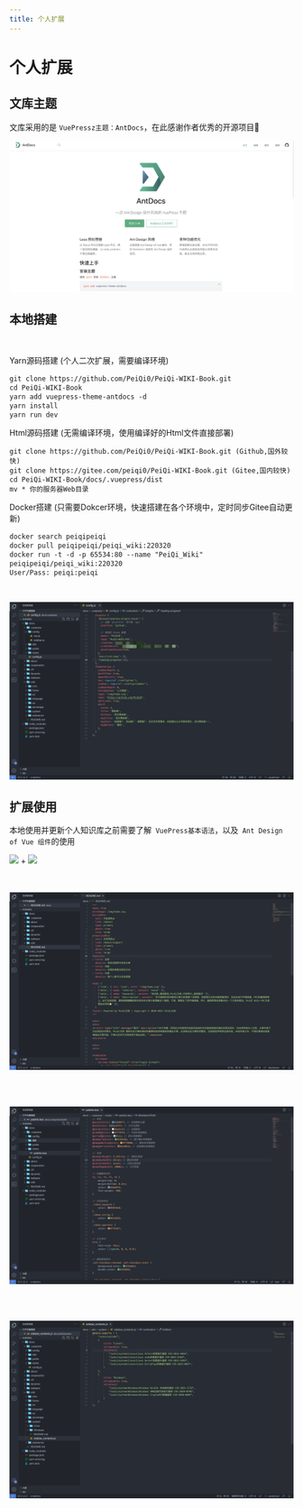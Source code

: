 ```yaml
---
title: 个人扩展
---
```


# 个人扩展

## 文库主题

文库采用的是 `VuePressz主题：AntDocs`，在此感谢作者优秀的开源项目🌟

![image-20220312115845201](../.vuepress/public/img/image-20220312115845201.png)

## 本地搭建

<a-alert type="success" message="文库支持多种快捷的方式在本地搭建随时查阅文库，项目图片均为本地化，推荐Docker或内网搭建，不推荐公网服务器部署" description="" showIcon>
</a-alert>
<br/>

<a-checkbox checked>Yarn源码搭建 (个人二次扩展，需要编译环境)</a-checkbox></br>

```shell
git clone https://github.com/PeiQi0/PeiQi-WIKI-Book.git
cd PeiQi-WIKI-Book
yarn add vuepress-theme-antdocs -d
yarn install
yarn run dev
```

<a-checkbox checked>Html源码搭建 (无需编译环境，使用编译好的Html文件直接部署)</a-checkbox></br>

```shell
git clone https://github.com/PeiQi0/PeiQi-WIKI-Book.git (Github,国外较快)
git clone https://gitee.com/peiqi0/PeiQi-WIKI-Book.git (Gitee,国内较快)
cd PeiQi-WIKI-Book/docs/.vuepress/dist
mv * 你的服务器Web目录
```

<a-checkbox checked>Docker搭建 (只需要Dokcer环境，快速搭建在各个环境中，定时同步Gitee自动更新)</a-checkbox></br>

```shell
docker search peiqipeiqi
docker pull peiqipeiqi/peiqi_wiki:220320
docker run -t -d -p 65534:80 --name "PeiQi_Wiki" peiqipeiqi/peiqi_wiki:220320
User/Pass: peiqi:peiqi
```

<a-alert type="success" message="如果想要内部更新交流，需要打开插件添加评论插件密钥，生成方法见插件文档" description="" showIcon>
</a-alert>
<br/>

![image-20220312125219622](../.vuepress/public/img/image-20220312125219622.png)

## 扩展使用

本地使用并更新个人知识库之前需要了解` VuePress基本语法`，以及` Ant Design of Vue 组件`的使用

<div class="pic-plus" align="left">
  <img width="150" src="https://gw.alipayobjects.com/zos/rmsportal/KDpgvguMpGfqaHPjicRK.svg" />
  <span>+</span>
  <img width="160" src="https://qn.antdv.com/vue.png" />
</div>



<br/>

<a-alert type="success" message="文库目录大致分为下列图示，其中文章存放目录为 wiki(漏洞相关), ctf (CTF模块), redteam(红蓝对抗)，其他文件为介绍文档" description="" showIcon>
</a-alert>
<br/>

![image-20220312120618163](../.vuepress/public/img/image-20220312120618163.png)

<br/>

<a-alert type="success" message="颜色主题延续了之前Gitbook蓝色主题风格，你可以通过修改文件配置来配置自己喜欢的主题" description="" showIcon>
</a-alert>
<br/>

![image-20220312121213398](../.vuepress/public/img/image-20220312121213398.png)

<br/>

<a-alert type="success" message="文章添加请遵循 VuePress 的规范，在 sidebar_contents.js 文件中添加文件名，docs/.vuepress/config 目录下的文件中添加目录或侧边栏" description="" showIcon>
</a-alert>
<br/>

![image-20220312121239000](../.vuepress/public/img/image-20220312121239000.png)